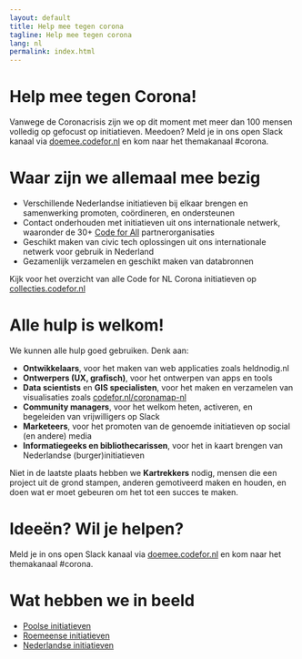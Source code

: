 ```yaml
---
layout: default
title: Help mee tegen corona
tagline: Help mee tegen corona
lang: nl
permalink: index.html
---
```

# Help mee tegen Corona!
Vanwege de Coronacrisis zijn we op dit moment met meer dan 100 mensen volledig op gefocust op initiatieven. Meedoen? Meld je in ons open Slack kanaal via [doemee.codefor.nl](https://doemee.codefor.nl) en kom naar het themakanaal #corona.

# Waar zijn we allemaal mee bezig
* Verschillende Nederlandse initiatieven bij elkaar brengen en samenwerking promoten, coördineren, en ondersteunen
* Contact onderhouden met initiatieven uit ons internationale netwerk, waaronder de 30+ [Code for All](https://codeforall.org/) partnerorganisaties
* Geschikt maken van civic tech oplossingen uit ons internationale netwerk voor gebruik in Nederland
* Gezamenlijk verzamelen en geschikt maken van databronnen

Kijk voor het overzicht van alle Code for NL Corona initiatieven op [collecties.codefor.nl](https://collecties.codefor.nl/cbase/corona-initiatieven-7f1b1d68b2b0a8c621f114e190c98869)

# Alle hulp is welkom!
We kunnen alle hulp goed gebruiken. Denk aan:
* __Ontwikkelaars__, voor het maken van web applicaties zoals heldnodig.nl
* __Ontwerpers (UX, grafisch)__, voor het ontwerpen van apps en tools
* __Data scientists__ en __GIS specialisten__, voor het maken en verzamelen van visualisaties zoals [codefor.nl/coronamap-nl](https://www.codefor.nl/coronamap-nl)
* __Community managers__, voor het welkom heten, activeren, en begeleiden van vrijwilligers op Slack
* __Marketeers__, voor het promoten van de genoemde initiatieven op social (en andere) media
* __Informatiegeeks en bibliothecarissen__, voor het in kaart brengen van Nederlandse (burger)initiatieven

Niet in de laatste plaats hebben we __Kartrekkers__ nodig, mensen die een project uit de grond stampen, anderen gemotiveerd maken en houden, en doen wat er moet gebeuren om het tot een succes te maken.

# Ideeën? Wil je helpen?

Meld je in ons open Slack kanaal via [doemee.codefor.nl](https://doemee.codefor.nl) en kom naar het themakanaal #corona.

# Wat hebben we in beeld

* [Poolse initiatieven](Polen.md)
* [Roemeense initiatieven](Roemenie.md)
* [Nederlandse initiatieven](Nederland.md)
